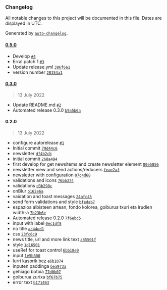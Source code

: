 ### Changelog

All notable changes to this project will be documented in this file. Dates are displayed in UTC.

Generated by [`auto-changelog`](https://github.com/CookPete/auto-changelog).

#### [0.5.0](https://github.com/codesyntax/volto-newsletter/compare/0.3.0...0.5.0)

- Develop [`#4`](https://github.com/codesyntax/volto-newsletter/pull/4)
- Erral patch 1 [`#3`](https://github.com/codesyntax/volto-newsletter/pull/3)
- Update release.yml [`386f6a1`](https://github.com/codesyntax/volto-newsletter/commit/386f6a110a6cefbddef1991735ed6d53b677107e)
- version number [`20154a1`](https://github.com/codesyntax/volto-newsletter/commit/20154a12d2e9bc220ed3f7fb083fcc7365234cbb)

#### [0.3.0](https://github.com/codesyntax/volto-newsletter/compare/0.2.0...0.3.0)

> 13 July 2022

- Update README.md [`#2`](https://github.com/codesyntax/volto-newsletter/pull/2)
- Automated release 0.3.0 [`b9a5b6a`](https://github.com/codesyntax/volto-newsletter/commit/b9a5b6aba5e313b13e2cd2d3edc88e095294c49d)

#### 0.2.0

> 13 July 2022

- configure autorelease [`#1`](https://github.com/codesyntax/volto-newsletter/pull/1)
- Initial commit [`79d44c6`](https://github.com/codesyntax/volto-newsletter/commit/79d44c6045c04e65134366abb01153adc940aaa4)
- newsletter [`df4b2cb`](https://github.com/codesyntax/volto-newsletter/commit/df4b2cbdbe01fd9b0a8f5a57480154639eb24a48)
- initial commit [`268a494`](https://github.com/codesyntax/volto-newsletter/commit/268a4943729dd187b7f5380a1616e7fb55e42e0a)
- first develop for get newsitems and create newsletter element [`00e5856`](https://github.com/codesyntax/volto-newsletter/commit/00e58560a614478d9eba235b81e0d3fdaece9910)
- newsletter view and send actions/reducers [`feae2af`](https://github.com/codesyntax/volto-newsletter/commit/feae2af6ee51a752b446ccc8328e48cc78032373)
- newsletter with configuration [`07c4d68`](https://github.com/codesyntax/volto-newsletter/commit/07c4d688085634889e79767151bb704661d57529)
- validations and icons [`76bb374`](https://github.com/codesyntax/volto-newsletter/commit/76bb37417f96fcda136112572ee4754363e08625)
- validations [`d3b298c`](https://github.com/codesyntax/volto-newsletter/commit/d3b298c7bbaf504594b93b805ca04a8add7600db)
- onBlur [`b162e6a`](https://github.com/codesyntax/volto-newsletter/commit/b162e6aef2d465e3dff3a9f0b222ecbf7469bf20)
- vaidation and toast messages [`24afc45`](https://github.com/codesyntax/volto-newsletter/commit/24afc459e2c7c09ce3bfee160659aeb9aa062558)
- send form validations and style [`bfedab7`](https://github.com/codesyntax/volto-newsletter/commit/bfedab7952224cd87995f82febf4bfb3a0911fd4)
- espazioa albisteen artean, fondo kolorea, goiburua txuri eta irudien width-a [`7b23b6e`](https://github.com/codesyntax/volto-newsletter/commit/7b23b6e5dd3d7edb39bf0b7daf237b6d1a9c9b18)
- Automated release 0.2.0 [`7f6ebc5`](https://github.com/codesyntax/volto-newsletter/commit/7f6ebc58739c84be7e3a356b2e77bfec56edc26c)
- input with label [`0ec1df8`](https://github.com/codesyntax/volto-newsletter/commit/0ec1df85c2cf288a766b7eca7cccd2641c16be2c)
- no title [`ac44ed1`](https://github.com/codesyntax/volto-newsletter/commit/ac44ed1e7570cfe05a5443cc60139d145fd659d4)
- css [`23fc6c9`](https://github.com/codesyntax/volto-newsletter/commit/23fc6c9197fc758c572abbc703a17ce3a998e822)
- news title, url and more link text [`a85501f`](https://github.com/codesyntax/volto-newsletter/commit/a85501fcdcf811826199d3b994d638d4f0f1a682)
- style [`1d16501`](https://github.com/codesyntax/volto-newsletter/commit/1d16501cf101d871456d419cfd18aa1f013e54df)
- useRef for toast control [`6bb18e9`](https://github.com/codesyntax/volto-newsletter/commit/6bb18e9e30178e3b26bbd4f98d51a452a2a496e0)
- input [`1e5b800`](https://github.com/codesyntax/volto-newsletter/commit/1e5b800947d73b9b02bf25fcc34c7cb6311ee4fd)
- lurri kasorik bez [`e6b1074`](https://github.com/codesyntax/volto-newsletter/commit/e6b1074c60a86a513b9ba69704eb8a6bb43e6c12)
- inputen paddinga [`bea973a`](https://github.com/codesyntax/volto-newsletter/commit/bea973a26f9628e89555bb573d899f364c7b8f5f)
- gehiago botoia [`77d0b07`](https://github.com/codesyntax/volto-newsletter/commit/77d0b0783e599825c04bb06310fb385b38a57c85)
- goiburua zurixa [`bf67b75`](https://github.com/codesyntax/volto-newsletter/commit/bf67b759c89f8009fae0c6d028189032e66abad8)
- error text [`b171403`](https://github.com/codesyntax/volto-newsletter/commit/b171403e7cbbaf634f47e961c13d6f99935c1252)
